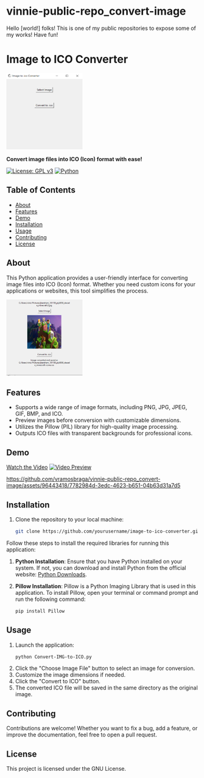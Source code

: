 # vinnie-public-repo_convert-image
Hello [world!] folks! This is one of my public repositories to expose some of my works! Have fun!

# Image to ICO Converter

<img src="./convert-to-ico.PNG" alt="Project Logo" width="200" height="200">

**Convert image files into ICO (Icon) format with ease!**

[![License: GPL v3](https://img.shields.io/badge/License-GPLv3-blue.svg)](https://www.gnu.org/licenses/gpl-3.0)
[![Python](https://img.shields.io/badge/Python-3.x-blue.svg)](https://www.python.org/)

## Table of Contents
- [About](#about)
- [Features](#features)
- [Demo](#demo)
- [Installation](#installation)
- [Usage](#usage)
- [Contributing](#contributing)
- [License](#license)

## About

This Python application provides a user-friendly interface for converting image files into ICO (Icon) format. Whether you need custom icons for your applications or websites, this tool simplifies the process.

<img src="./convert-to-ico_screenshot.PNG" alt="Project Logo" width="200" height="200">

## Features

- Supports a wide range of image formats, including PNG, JPG, JPEG, GIF, BMP, and ICO.
- Preview images before conversion with customizable dimensions.
- Utilizes the Pillow (PIL) library for high-quality image processing.
- Outputs ICO files with transparent backgrounds for professional icons.

## Demo

[Watch the Video](https://www.youtube.com/watch?v=TBtn7EhJumw)
[![Video Preview](thumbnail-image-url)](https://www.youtube.com/watch?v=TBtn7EhJumw)

https://github.com/vramosbraga/vinnie-public-repo_convert-image/assets/96443418/7782984d-3edc-4623-b651-04b63d31a7d5

## Installation

1. Clone the repository to your local machine:

   ```bash
   git clone https://github.com/yourusername/image-to-ico-converter.git

Follow these steps to install the required libraries for running this application:

1. **Python Installation**: Ensure that you have Python installed on your system. If not, you can download and install Python from the official website: [Python Downloads](https://www.python.org/downloads/).

2. **Pillow Installation**: Pillow is a Python Imaging Library that is used in this application. To install Pillow, open your terminal or command prompt and run the following command:

   ```bash
   pip install Pillow

## Usage

1. Launch the application:
   ```bash
   python Convert-IMG-to-ICO.py
2. Click the "Choose Image File" button to select an image for conversion.
3. Customize the image dimensions if needed.
4. Click the "Convert to ICO" button.
5. The converted ICO file will be saved in the same directory as the original image.

## Contributing

Contributions are welcome! Whether you want to fix a bug, add a feature, or improve the documentation, feel free to open a pull request.

## License

This project is licensed under the GNU License.
